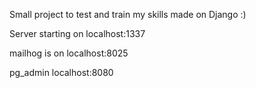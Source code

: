 Small project to test and train my skills made on Django :)



Server starting on localhost:1337

mailhog is on localhost:8025

pg_admin localhost:8080